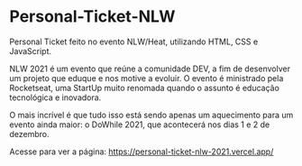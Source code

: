 # Personal-Ticket-NLW
Personal Ticket feito no evento NLW/Heat, utilizando HTML, CSS e JavaScript.

NLW 2021 é um evento que reúne a comunidade DEV, a fim de desenvolver um projeto que eduque e nos motive a evoluir. O evento é ministrado pela Rocketseat, uma StartUp muito renomada quando o assunto é educação tecnológica e inovadora.

O mais incrível é que tudo isso está sendo apenas um aquecimento para um evento ainda maior: o DoWhile 2021, que acontecerá nos dias 1 e 2 de dezembro.

Acesse  para ver a página: https://personal-ticket-nlw-2021.vercel.app/
